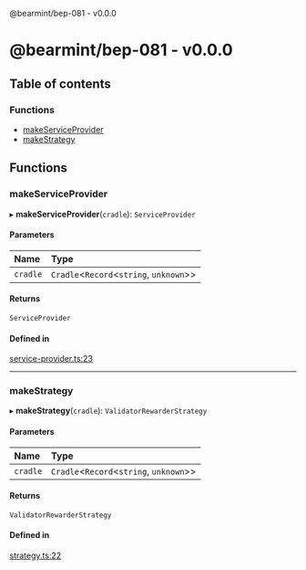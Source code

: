 @bearmint/bep-081 - v0.0.0

# @bearmint/bep-081 - v0.0.0

## Table of contents

### Functions

- [makeServiceProvider](README.md#makeserviceprovider)
- [makeStrategy](README.md#makestrategy)

## Functions

### makeServiceProvider

▸ **makeServiceProvider**(`cradle`): `ServiceProvider`

#### Parameters

| Name | Type |
| :------ | :------ |
| `cradle` | `Cradle`<`Record`<`string`, `unknown`\>\> |

#### Returns

`ServiceProvider`

#### Defined in

[service-provider.ts:23](https://github.com/bearmint/bearmint/blob/main/packages/bep-081/source/service-provider.ts#L23)

___

### makeStrategy

▸ **makeStrategy**(`cradle`): `ValidatorRewarderStrategy`

#### Parameters

| Name | Type |
| :------ | :------ |
| `cradle` | `Cradle`<`Record`<`string`, `unknown`\>\> |

#### Returns

`ValidatorRewarderStrategy`

#### Defined in

[strategy.ts:22](https://github.com/bearmint/bearmint/blob/main/packages/bep-081/source/strategy.ts#L22)

